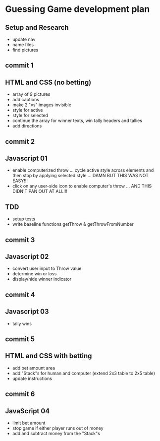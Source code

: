 # Guessing Game development plan

## Setup and Research

- update nav
- name files
- find pictures

## commit 1

## HTML and CSS (no betting)

- array of 9 pictures
- add captions
- make 2 "vs" images invisible
- style for active
- style for selected
- continue the array for winner texts, win tally headers and tallies
- add directions

## commit 2

## Javascript 01

- enable computerized throw ... cycle active style across elements and then stop by applying selected style ... DAMN BUT THIS WAS NOT EASY!!!
- click on any user-side icon to enable computer's throw ... AND THIS DIDN'T PAN OUT AT ALL!!!

## TDD

- setup tests
- write baseline functions getThrow & getThrowFromNumber

## commit 3

## Javascript 02

- convert user input to Throw value
- determine win or loss
- display/hide winner indicator

## commit 4

## Javascript 03

- tally wins

## commit 5

## HTML and CSS with betting

- add bet amount area
- add "Stack"s for human and computer (extend 2x3 table to 2x5 table)
- update instructions

## commit 6

## JavaScript 04

- limit bet amount
- stop game if either player runs out of money
- add and subtract money from the "Stack"s
